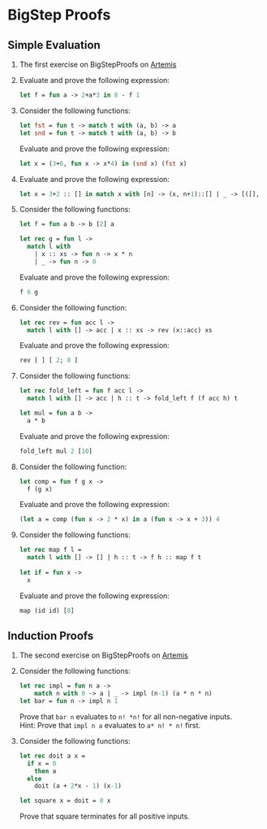 # BigStep Proofs

## Simple Evaluation

1. The first exercise on BigStepProofs on [Artemis](https://artemis.ase.in.tum.de/courses/253/exercises/10336)

2. Evaluate and prove the following expression:

   ```ocaml
   let f = fun a -> 2+a*3 in 8 - f 1
   ```

3. Consider the following functions:

    ```ocaml
    let fst = fun t -> match t with (a, b) -> a
    let snd = fun t -> match t with (a, b) -> b
    ```

    Evaluate and prove the following expression:

    ```ocaml
    let x = (3+6, fun x -> x*4) in (snd x) (fst x)
    ```

4. Evaluate and prove the following expression:

   ```ocaml
   let x = 3+2 :: [] in match x with [n] -> (x, n+1)::[] | _ -> [([], 0)]
   ```

5. Consider the following functions:

   ```ocaml
   let f = fun a b -> b [2] a

   let rec g = fun l -> 
     match l with
       | x :: xs -> fun n -> x * n
       | _ -> fun n -> 0
   ```

   Evaluate and prove the following expression:

   ```ocaml
   f 6 g
   ```

6. Consider the following function:

   ```ocaml
   let rec rev = fun acc l ->
     match l with [] -> acc | x :: xs -> rev (x::acc) xs
   ```

   Evaluate and prove the following expression:

   ```ocaml
   rev [ ] [ 2; 8 ]
   ```

7. Consider the following functions:

   ```ocaml
   let rec fold_left = fun f acc l ->
     match l with [] -> acc | h :: t -> fold_left f (f acc h) t

   let mul = fun a b ->
     a * b
   ```

   Evaluate and prove the following expression:

   ```ocaml
   fold_left mul 2 [10]
   ```

8. Consider the following function:

   ```ocaml
   let comp = fun f g x ->
     f (g x)
   ```

   Evaluate and prove the following expression:

   ```ocaml
   (let a = comp (fun x -> 2 * x) in a (fun x -> x + 3)) 4
   ```

9. Consider the following functions:

   ```ocaml
   let rec map f l =
     match l with [] -> [] | h :: t -> f h :: map f t
    
   let if = fun x ->
     x
   ```

   Evaluate and prove the following expression:

   ```ocaml
   map (id id) [8]
   ```

## Induction Proofs

1. The second exercise on BigStepProofs on [Artemis](https://artemis.ase.in.tum.de/courses/253/exercises/10337)

2. Consider the following functions:

    ```ocaml
    let rec impl = fun n a -> 
        match n with 0 -> a | _ -> impl (n-1) (a * n * n)
    let bar = fun n -> impl n 1
    ```

    Prove that ```bar n``` evaluates to ```n! *n!``` for all non-negative inputs.\
Hint: Prove that ```impl n a``` evaluates to ```a* n! * n!``` first.
3. Consider the following functions:

   ```ocaml
   let rec doit a x =
     if x = 0
       then a
     else
       doit (a + 2*x - 1) (x-1)

   let square x = doit = 0 x
   ```

   Prove that square terminates for all positive inputs.
